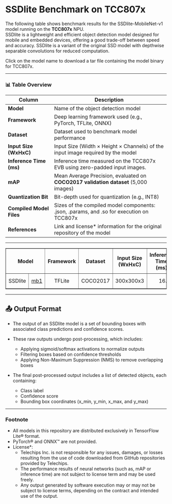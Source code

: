 # SSDlite Benchmark on TCC807x

The following table shows benchmark results for the SSDlite-MobileNet-v1 model running on the **TCC807x** NPU.  
SSDlite is a lightweight and efficient object detection model designed for mobile and embedded devices, offering a good trade-off between speed and accuracy.
SSDlite is a variant of the original SSD model with depthwise separable convolutions for reduced computation.

Click on the model name to download a tar file containing the model binary for TCC807x.  

---

<!-- ![OD Model Performance](../../docs/image/od_performance.png) -->

### 📊 Table Overview

| Column                    | Description                                                                 |
|--------------------------|-----------------------------------------------------------------------------|
| **Model**                | Name of the object detection model    |
| **Framework**            | Deep learning framework used (e.g., PyTorch, TFLite, ONNX)                  |
| **Dataset**              | Dataset used to benchmark model performance                                                         |
| **Input Size (WxHxC)**   | Input Size (Width × Height × Channels) of the input image required by the model                           |
| **Inference Time (ms)**  | Inference time measured on the TCC807x EVB using zero-padded input images.                               |
| **mAP**             | Mean Average Precision, evaluated on **COCO2017 validation dataset** (5,000 images)                    |
| **Quantization Bit**     | Bit-depth used for quantization (e.g., INT8)                                |
| **Compiled Model Files**   | Sizes of the compiled model components: .json, .params, and .so for execution on TCC807x                     |
| **References**           | Link and license* information for the original repository of the model                         |

---
<table border="1" cellspacing="0" cellpadding="5">
    <thead>
        <tr>
            <th align="center" rowspan="2" colspan="2">Model</th>
            <th th align="center" rowspan="2">Framework</th>
            <th th align="center" rowspan="2">Dataset</th>
            <th th align="center" rowspan="2">Input Size (WxHxC)</th>
            <th th align="center" rowspan="2">Inference Time (ms)</th>
            <th th align="center" colspan="2">mAP@50:95</th>
            <th th align="center" colspan="2">mAP@50</th>
            <th th align="center" rowspan="2">Quantization Bit</th>
            <th th align="center" colspan="3">Compiled Model Files</th>
            <th th align="center" colspan="2">References</th>
        </tr>
        <tr>
            <th>FP32</th>
            <th>INT8</th>
            <th>FP32</th>
            <th>INT8</th>
            <th>.json (KB)</th>
            <th>.params (KB)</th>
            <th>.so (MB)</th>
            <th>Link</th>
            <th>License</th>
        </tr>
    </thead>
    <tbody>
        <tr>
            <td align="center" rowspan="1" class="model">SSDlite</td> <!-- Model -->
            <td align="center" rowspan="1" class="variant"><a href="ssdlite_mobilenet_v1/">mb1</a></td>
            <td align="center">TFLite</td> <!-- Framework -->
            <td align="center">COCO2017</td> <!-- Detections/DataSet -->
            <td align="center">300x300x3</td> <!-- Input Size (WxHxC) -->
            <td align="right">16.58</td> <!-- Inference Time(msec): EVB -->
            <td align="right">0.226</td> <!-- Evaluation Result: FP32 IoU=0.50:0.95 -->
            <td align="right">0.224</td> <!-- Evaluation Result: INT8 IoU=0.50:0.95 -->
            <td align="right">0.344</td> <!-- Evaluation Result: FP32 IoU=0.50 -->
            <td align="right">0.341</td> <!-- Evaluation Result: INT8 IoU=0.50 -->
            <td align="center">INT8</td> <!-- Quantization Bit -->
            <td align="right">40.26</td> <!-- Compiled NN Information: Graph file (.json) (KB) -->
            <td align="right">246.22</td> <!-- Compiled NN Information: weight & bias (.params) (KB) -->
            <td align="right">57</td> <!-- Compiled NN Information: Network (.so) (MB) -->
            <td align="center"><a href="https://github.com/tensorflow/models/blob/f007603b50b4db38907594a156994a4e983d2d31/research/object_detection/g3doc/tf1_detection_zoo.md">Github<a></td> <!-- References: Link -->
            <td align="center">Apache-2.0</td>
        </tr>
    </tbody>
</table>

- - -

## 📤 Output Format

- The output of an SSDlite model is a set of bounding boxes with associated class predictions and confidence scores.
- These raw outputs undergo post-processing, which includes:
  - Applying sigmoid/softmax activations to normalize outputs
  - Filtering boxes based on confidence thresholds
  - Applying Non-Maximum Suppression (NMS) to remove overlapping boxes

- The final post-processed output includes a list of detected objects, each containing:
  - Class label
  - Confidence score
  - Bounding box coordinates (x_min, y_min, x_max, and y_max)

- - -

### Footnote                
* All models in this repository are distributed exclusively in TensorFlow Lite® format.  
* PyTorch® and ONNX™ are not provided.
* License\*:
  - Telechips Inc. is not responsible for any issues, damages, or losses resulting from the use of code downloaded from GitHub repositories provided by Telechips.
  - The performance results of neural networks (such as, mAP or inference time) are not subject to license term and may be used freely.
  - Any output generated by software execution may or may not be subject to license terms, depending on the contract and intended use of the output.